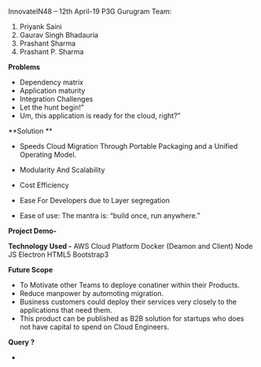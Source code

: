 
InnovateIN48 – 12th  April-19
P3G
Gurugram
Team:
1. Priyank Saini
2. Gaurav Singh Bhadauria
3. Prashant Sharma
4. Prashant P. Sharma 

**Problems**
- Dependency matrix 
- Application maturity
- Integration Challenges 
- Let the hunt begin!” 
- Um, this application is ready for the cloud, right?”

**Solution **

- Speeds Cloud Migration Through Portable Packaging and a Unified Operating Model.

- Modularity And Scalability 

- Cost Efficiency

- Ease For Developers  due to  Layer segregation  

- Ease of use: The mantra is: “build once, run anywhere.”

**Project Demo-**


**Technology Used -**
 AWS Cloud Platform
 Docker (Deamon and Client)
 Node JS
 Electron
 HTML5
 Bootstrap3
 
**Future Scope**
- To Motivate other Teams to deploye conatiner within their Products.
- Reduce manpower  by automoting  migration.
- Business customers could deploy their services very closely to the applications that need them.
- This product can be published as B2B solution for startups who does not have capital to spend on Cloud Engineers.

**Query ?**


-




